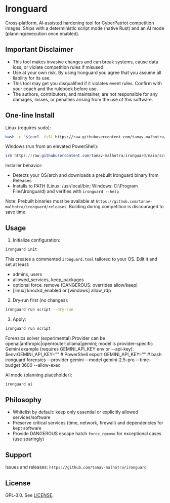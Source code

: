 # Ironguard

Cross‑platform, AI‑assisted hardening tool for CyberPatriot competition images. Ships with a deterministic script mode (native Rust) and an AI mode (planning/execution once enabled).

## Important Disclaimer
- This tool makes invasive changes and can break systems, cause data loss, or violate competition rules if misused.
- Use at your own risk. By using Ironguard you agree that you assume all liability for its use.
- This tool may get you disqualified if it violates event rules. Confirm with your coach and the rulebook before use.
- The authors, contributors, and maintainer, are not responsible for any damages, losses, or penalties arising from the use of this software.

## One‑line Install

Linux (requires sudo):
```bash
bash -c "$(curl -fsSL https://raw.githubusercontent.com/tanav-malhotra/ironguard/main/scripts/install.sh)"
```

Windows (run from an elevated PowerShell):
```powershell
irm https://raw.githubusercontent.com/tanav-malhotra/ironguard/main/scripts/install.ps1 | iex
```

Installer behavior:
- Detects your OS/arch and downloads a prebuilt Ironguard binary from Releases
- Installs to PATH (Linux: /usr/local/bin; Windows: C:\\Program Files\\Ironguard) and verifies with `ironguard --help`

Note: Prebuilt binaries must be available at `https://github.com/tanav-malhotra/ironguard/releases`. Building during competition is discouraged to save time.

## Usage

1) Initialize configuration:
```bash
ironguard init
```
This creates a commented `ironguard.toml` tailored to your OS. Edit it and set at least:
- admins, users
- allowed_services, keep_packages
- optional force_remove (DANGEROUS: overrides allow/keep)
- [linux] knockd_enabled or [windows] allow_rdp

2) Dry‑run first (no changes):
```bash
ironguard run script --dry-run
```

3) Apply:
```bash
ironguard run script
```


Forensics solver (experimental)
Provider can be openai|anthropic|openrouter|ollama|gemini; model is provider-specific
Gemini example (requires GEMINI_API_KEY env or --api-key):
  $env:GEMINI_API_KEY="<key>"  # PowerShell
  export GEMINI_API_KEY="<key>" # bash
ironguard forensics --provider gemini --model gemini-2.5-pro --time-budget 3600 --allow-exec

AI mode (planning placeholder):
```bash
ironguard ai
```

## Philosophy
- Whitelist by default: keep only essential or explicitly allowed services/software
- Preserve critical services (time, network, firewall) and dependencies for kept software
- Provide DANGEROUS escape hatch `force_remove` for exceptional cases (use sparingly)

## Support
Issues and releases: `https://github.com/tanav-malhotra/ironguard`

## License
GPL‑3.0. See [LICENSE](https://github.com/tanav-malhotra/ironguard/blob/main/LICENSE).
